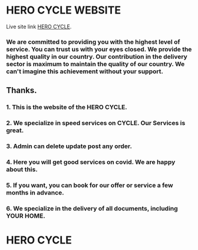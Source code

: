 # HERO CYCLE WEBSITE 

Live site link [HERO CYCLE](https://assignment-11a6a.web.app/).

### We are committed to providing you with the highest level of service. You can trust us with your eyes closed. We provide the highest quality in our country. Our contribution in the delivery sector is maximum to maintain the quality of our country. We can't imagine this achievement without your support.
## Thanks.

### 1. This is the website of the HERO CYCLE.
### 2. We specialize in speed services on CYCLE. Our Services is great. 
### 3. Admin can delete update post any order.
### 4. Here you will get good services on covid. We are happy about this.
### 5. If you want, you can book for our offer or service a few months in advance.
### 6. We specialize in the delivery of all documents, including YOUR HOME.


# HERO CYCLE